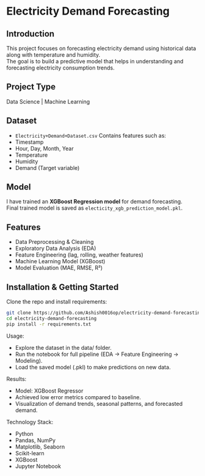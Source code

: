 # Electricity Demand Forecasting

## Introduction
This project focuses on forecasting electricity demand using historical data along with temperature and humidity.  
The goal is to build a predictive model that helps in understanding and forecasting electricity consumption trends.

## Project Type
Data Science | Machine Learning

## Dataset
- `Electricity+Demand+Dataset.csv`
Contains features such as:
- Timestamp
- Hour, Day, Month, Year
- Temperature
- Humidity
- Demand (Target variable)

## Model
I have trained an **XGBoost Regression model** for demand forecasting.  
Final trained model is saved as `electicity_xgb_prediction_model.pkl`.

## Features
- Data Preprocessing & Cleaning
- Exploratory Data Analysis (EDA)
- Feature Engineering (lag, rolling, weather features)
- Machine Learning Model (XGBoost)
- Model Evaluation (MAE, RMSE, R²)

## Installation & Getting Started
Clone the repo and install requirements:

```bash
git clone https://github.com/Ashish0016op/electricity-demand-forecasting.git
cd electricity-demand-forecasting
pip install -r requirements.txt
```
Usage:
- Explore the dataset in the data/ folder.
- Run the notebook for full pipeline (EDA → Feature Engineering → Modeling).
- Load the saved model (.pkl) to make predictions on new data.

Results:
- Model: XGBoost Regressor
- Achieved low error metrics compared to baseline.
- Visualization of demand trends, seasonal patterns, and forecasted demand.

Technology Stack:
- Python
- Pandas, NumPy
- Matplotlib, Seaborn
- Scikit-learn
- XGBoost
- Jupyter Notebook
